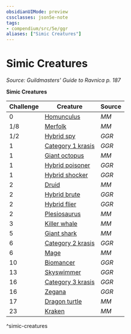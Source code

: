 ```yaml
---
obsidianUIMode: preview
cssclasses: json5e-note
tags:
- compendium/src/5e/ggr
aliases: ["Simic Creatures"]
---
```

# Simic Creatures
*Source: Guildmasters' Guide to Ravnica p. 187* 

**Simic Creatures**

| Challenge | Creature | Source |
|-----------|----------|--------|
| 0 | [Homunculus](2-Mechanics/CLI/bestiary/construct/homunculus.md) | *MM* |
| 1/8 | [Merfolk](2-Mechanics/CLI/bestiary/humanoid/merfolk.md) | *MM* |
| 1/2 | [Hybrid spy](2-Mechanics/CLI/bestiary/humanoid/hybrid-spy-ggr.md) | *GGR* |
| 1 | [Category 1 krasis](2-Mechanics/CLI/bestiary/monstrosity/category-1-krasis-ggr.md) | *GGR* |
| 1 | [Giant octopus](2-Mechanics/CLI/bestiary/beast/giant-octopus.md) | *MM* |
| 1 | [Hybrid poisoner](2-Mechanics/CLI/bestiary/humanoid/hybrid-poisoner-ggr.md) | *GGR* |
| 1 | [Hybrid shocker](2-Mechanics/CLI/bestiary/humanoid/hybrid-shocker-ggr.md) | *GGR* |
| 2 | [Druid](2-Mechanics/CLI/bestiary/humanoid/druid.md) | *MM* |
| 2 | [Hybrid brute](2-Mechanics/CLI/bestiary/humanoid/hybrid-brute-ggr.md) | *GGR* |
| 2 | [Hybrid flier](2-Mechanics/CLI/bestiary/humanoid/hybrid-flier-ggr.md) | *GGR* |
| 2 | [Plesiosaurus](2-Mechanics/CLI/bestiary/beast/plesiosaurus.md) | *MM* |
| 3 | [Killer whale](2-Mechanics/CLI/bestiary/beast/killer-whale.md) | *MM* |
| 5 | [Giant shark](2-Mechanics/CLI/bestiary/beast/giant-shark.md) | *MM* |
| 6 | [Category 2 krasis](2-Mechanics/CLI/bestiary/monstrosity/category-2-krasis-ggr.md) | *GGR* |
| 6 | [Mage](2-Mechanics/CLI/bestiary/humanoid/mage.md) | *MM* |
| 10 | [Biomancer](2-Mechanics/CLI/bestiary/humanoid/biomancer-ggr.md) | *GGR* |
| 13 | [Skyswimmer](2-Mechanics/CLI/bestiary/monstrosity/skyswimmer-ggr.md) | *GGR* |
| 16 | [Category 3 krasis](2-Mechanics/CLI/bestiary/monstrosity/category-3-krasis-ggr.md) | *GGR* |
| 16 | [Zegana](2-Mechanics/CLI/bestiary/npc/zegana-ggr.md) | *GGR* |
| 17 | [Dragon turtle](2-Mechanics/CLI/bestiary/dragon/dragon-turtle.md) | *MM* |
| 23 | [Kraken](2-Mechanics/CLI/bestiary/monstrosity/kraken.md) | *MM* |
^simic-creatures